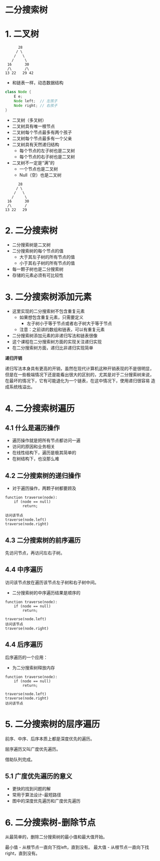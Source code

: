 二分搜索树
=========

# 1. 二叉树

``` 
      28
     / \
    /   \
   /     \
 16      30
 /\      /\
13 22   29 42
```

- 和链表一样，动态数据结构
```java
class Node {
    E e;
    Node left;  // 左孩子
    Node right; // 右孩子
}
```
- 二叉树（多叉树）
- 二叉树具有唯一根节点
- 二叉树每个节点最多有两个孩子
- 二叉树每个节点最多有一个父亲
- 二叉树具有天然递归结构
    - 每个节点的左子树也是二叉树
    - 每个节点的右子树也是二叉树
- 二叉树不一定是“满”的
    - 一个节点也是二叉树
    - Null（空）也是二叉树
``` 
      28
     / \
    /   \
   /     \
 16      30
 /\      /
13 22   29
```

# 2. 二分搜索树

- 二分搜索树是二叉树
- 二分搜索树的每个节点的值
    - 大于其左子树的所有节点的值
    - 小于其右子树的所有节点的值
- 每一颗子树也是二分搜索树
- 存储的元素必须有可比较性

# 3. 二分搜索树添加元素

- 这里实现的二分搜索树不包含重复元素
    - 如果想包含重复元素，只需要定义
        - 左子树小于等于节点或者右子树大于等于节点
    - 注意：之前讲的数组和链表，可以有重复元素
- 二分搜索树添加元素的非递归写法和链表很像
- 这个课程在二分搜索树方面的实现关注递归实现
- 在二分搜索树方面，递归比非递归实现简单



**递归开销**

递归写法本身具有更高的开销，虽然在现代计算机这种开销表现的不是很明显，
但是在一些极端情况下还是能看出很大的区别的，尤其是对于二分搜索树来说，
在最坏的情况下，它有可能退化为一个链表，在这中情况下，使用递归很容易
造成系统栈溢出。

# 4. 二分搜索树遍历

## 4.1 什么是遍历操作

- 遍历操作就是把所有节点都访问一遍
- 访问的原因和业务相关
- 在线性结构下，遍历是极其简单的
- 在树结构下，也没那么难

## 4.2 二分搜索树的递归操作

- 对于遍历操作，两颗子树都要顾及


```
function traverse(node):
    if (node == null)
        return;
        
访问该节点
traverse(node.left)
traverse(node.right)
```

## 4.3 二分搜索树的前序遍历

先访问节点，再访问左右子树。

## 4.4 中序遍历

访问该节点放在遍历该节点左子树和右子树中间。

- 二分搜索树的中序遍历结果是顺序的


```
function traverse(node):
    if (node == null)
        return;
        
traverse(node.left)
访问该节点
traverse(node.right)
```

## 4.4 后序遍历

后序遍历的一个应用：

- 为二分搜索树释放内存

```
function traverse(node):
    if (node == null)
        return;
        
traverse(node.left)
traverse(node.right)
访问该节点
```

# 5. 二分搜索树的层序遍历

前序、中序、后序本质上都是深度优先的遍历。

层序遍历又叫广度优先遍历。

借助队列完成。

## 5.1 广度优先遍历的意义

- 更快的找到问题的解
- 常用于算法设计-最短路径
- 图中的深度优先遍历和广度优先遍历

# 6. 二分搜索树-删除节点

从最简单的，删除二分搜索树的最小值和最大值开始。

最小值 - 从根节点一直向下找left，直到没有。
最大值 - 从根节点一直向下找right，直到没有。
